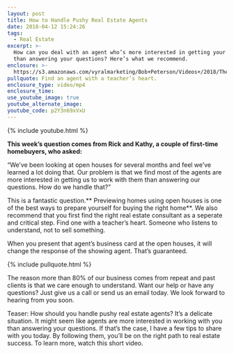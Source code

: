```yaml
---
layout: post
title: How to Handle Pushy Real Estate Agents
date: 2018-04-12 15:24:26
tags:
  - Real Estate
excerpt: >-
  How can you deal with an agent who’s more interested in getting your signature
  than answering your questions? Here’s what we recommend.
enclosure: >-
  https://s3.amazonaws.com/vyralmarketing/Bob+Peterson/Videos+/2018/The+Peterson+Team-+How+To+Handle+Agents.mp4
pullquote: Find an agent with a teacher’s heart.
enclosure_type: video/mp4
enclosure_time:
use_youtube_image: true
youtube_alternate_image:
youtube_code: p2Y3n69xVxU
---
```


{% include youtube.html %}

**This week’s question comes from Rick and Kathy, a couple of first-time homebuyers, who asked:**

“We’ve been looking at open houses for several months and feel we’ve learned a lot doing that. Our problem is that we find most of the agents are more interested in getting us to work with them than answering our questions. How do we handle that?”

This is a fantastic question.** Previewing homes using open houses is one of the best ways to prepare yourself for buying the right home**. We also recommend that you first find the right real estate consultant as a seperate and critical step. Find one with a teacher’s heart. Someone who listens to understand, not to sell something.

When you present that agent’s business card at the open houses, it will change the response of the showing agent. That’s guaranteed.&nbsp;

{% include pullquote.html %}

The reason more than 80% of our business comes from repeat and past clients is that we care enough to understand. Want our help or have any questions? Just give us a call or send us an email today. We look forward to hearing from you soon.

Teaser: How should you handle pushy real estate agents? It’s a delicate situation. It might seem like agents are more interested in working with you than answering your questions. If that’s the case, I have a few tips to share with you today. By following them, you’ll be on the right path to real estate success. To learn more, watch this short video.<br>&nbsp;

&nbsp;